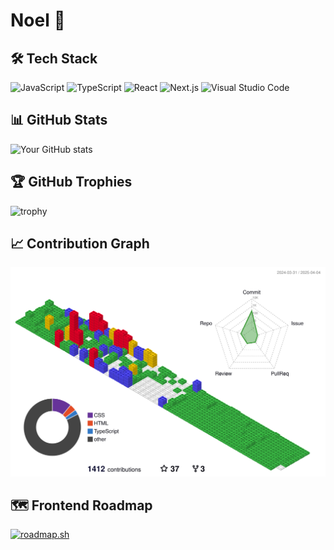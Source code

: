 # Noel 👋

<!-- [![Hits](https://hits.seeyoufarm.com/api/count/incr/badge.svg?url=https%3A%2F%2Fgithub.com%2Foinochoe&count_bg=%2379C83D&title_bg=%23555555&icon=&icon_color=%23E7E7E7&title=HITS&edge_flat=true)](https://hits.seeyoufarm.com) -->

## 🛠 Tech Stack
![JavaScript](https://img.shields.io/badge/JavaScript-F7DF1E?style=for-the-badge&logo=javascript&logoColor=black)
![TypeScript](https://img.shields.io/badge/TypeScript-007ACC?style=for-the-badge&logo=typescript&logoColor=white)
![React](https://img.shields.io/badge/React-20232A?style=for-the-badge&logo=react&logoColor=61DAFB)
![Next.js](https://img.shields.io/badge/Next.js-000000?style=for-the-badge&logo=next.js&logoColor=white)
![Visual Studio Code](https://img.shields.io/badge/Visual%20Studio%20Code-007ACC.svg?&style=for-the-badge&logo=Visual%20Studio%20Code&logoColor=white)

## 📊 GitHub Stats
![Your GitHub stats](https://github-readme-stats.vercel.app/api?username=oinochoe&show_icons=true&theme=radical)
<!-- #![Top Langs](https://github-readme-stats.vercel.app/api/top-languages/?username=oinochoe&layout=compact&theme=radical)-->

## 🏆 GitHub Trophies
![trophy](https://github-profile-trophy.vercel.app/?username=oinochoe&theme=nord)

## 📈 Contribution Graph
![](./profile-3d-contrib/profile-gitblock.svg)

## 🗺 Frontend Roadmap
[![roadmap.sh](https://roadmap.sh/card/wide/650a4940d5295d7a81272b2d?variant=dark&roadmaps=frontend)](https://roadmap.sh)
<!--
## 🤝 Connect with me
[![LinkedIn](https://img.shields.io/badge/LinkedIn-0077B5?style=for-the-badge&logo=linkedin&logoColor=white)](your-linkedin-url)
[![Gmail](https://img.shields.io/badge/Gmail-D14836?style=for-the-badge&logo=gmail&logoColor=white)](mailto:your-email@gmail.com)
[![Blog](https://img.shields.io/badge/Blog-000000?style=for-the-badge&logo=blogger&logoColor=white)](your-blog-url)

## 🌟 Featured Projects
[![Readme Card](https://github-readme-stats.vercel.app/api/pin/?username=oinochoe&repo=your-repo-name)](https://github.com/oinochoe/your-repo-name)

## 📚 Latest Blog Posts
<!-- BLOG-POST-LIST:START -->
<!-- BLOG-POST-LIST:END -->

<!--<p align="center">
  <img src="https://komarev.com/ghpvc/?username=oinochoe&color=blueviolet" alt="Profile views"/>
</p>-->
